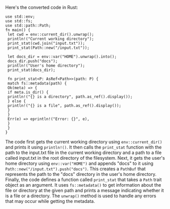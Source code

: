 Here's the converted code in Rust:
```
use std::env;
use std::fs;
use std::path::Path;
fn main() {
 let cwd = env::current_dir().unwrap();
 println!("Current working directory");
 print_stat(cwd.join("input.txt"));
 print_stat(Path::new("/input.txt"));
 
 let docs_dir = env::var("HOME").unwrap().into();
 docs_dir.push("docs");
 println!("User's home directory");
 print_stat(docs_dir);
 
 fn print_stat<P: AsRef<Path>>(path: P) {
 match fs::metadata(path) {
 Ok(meta) => {
 if meta.is_dir() {
 println!("{} is a directory", path.as_ref().display());
 } else {
 println!("{} is a file", path.as_ref().display());
 }
 }
 Err(e) => eprintln!("Error: {}", e),
 }
 }
}
```
The code first gets the current working directory using `env::current_dir()` and prints it using `println!()`. It then calls the `print_stat` function with the path to the input.txt file in the current working directory and a path to a file called input.txt in the root directory of the filesystem.
Next, it gets the user's home directory using `env::var("HOME")` and appends "docs" to it using `Path::new("/input.txt").push("docs")`. This creates a `PathBuf` that represents the path to the "docs" directory in the user's home directory.
Finally, the code defines a function called `print_stat` that takes a `Path` trait object as an argument. It uses `fs::metadata()` to get information about the file or directory at the given path and prints a message indicating whether it is a file or a directory. The `unwrap()` method is used to handle any errors that may occur while getting the metadata.

